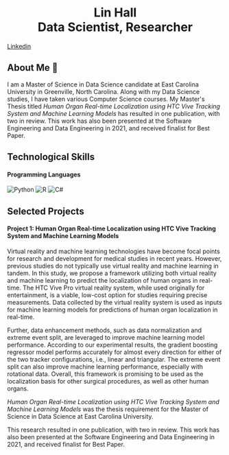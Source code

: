 <h1 align="center"> <b> Lin Hall <br> </b> Data Scientist, Researcher </h1>

[Linkedin](https://www.linkedin.com/in/lin-hall/) 
  

## About Me :wave:

I am a Master of Science in Data Science candidate at East Carolina University in Greenville, North Carolina. Along with my Data Science studies, I have taken various Computer Science courses. My Master's Thesis titled <i>Human Organ Real-time Localization using HTC Vive Tracking System and Machine Learning Models</i> has resulted in one publication, with two in review. This work has also been presented at the Software Engineering and Data Engineering in 2021, and received finalist for Best Paper.

## Technological Skills


#### Programming Languages

![Python](http://img.shields.io/badge/-Python-3776AB?style=flat-square&logo=python&logoColor=fff7a1)
![R](https://img.shields.io/badge/R-R-yellowgreen)
![C#](https://img.shields.io/badge/C%23-C%23-orange)

## Selected Projects

#### Project 1: Human Organ Real-time Localization using HTC Vive Tracking System and Machine Learning Models

Virtual reality and machine learning technologies have become focal points for research and development for medical studies in recent years. However, previous studies do not typically use virtual reality and machine learning in tandem. In this study, we propose a framework utilizing both virtual reality and machine learning to predict the localization of human organs in real-time. The HTC Vive Pro virtual reality system, while used originally for entertainment, is a viable, low-cost option for studies requiring precise measurements. Data collected by the virtual reality system is used as inputs for machine learning models for predictions of human organ localization in real-time.

Further, data enhancement methods, such as data normalization and extreme event split, are leveraged to improve machine learning model performance. According to our experimental results, the gradient boosting regressor model performs accurately for almost every direction for either of the two tracker configurations, i.e., linear and triangular. The extreme event split can also improve machine learning performance, especially with rotational data. Overall, this framework is promising to be used as the localization basis for other surgical procedures, as well as other human organs.

<i>Human Organ Real-time Localization using HTC Vive Tracking System and Machine Learning Models</i> was the thesis requirement for the Master of Science in Data Science at East Carolina University. 

This research resulted in one publication, with two in review. This work has also been presented at the Software Engineering and Data Engineering in 2021, and received finalist for Best Paper.
